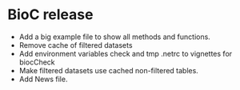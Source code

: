 # BioC release
- Add a big example file to show all methods and functions.
- Remove cache of filtered datasets
- Add environment variables check and tmp .netrc to vignettes for biocCheck
- Make filtered datasets use cached non-filtered tables.
- Add News file.